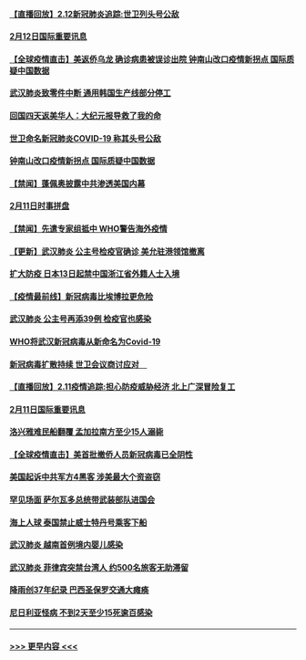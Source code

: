#### [【直播回放】2.12新冠肺炎追踪:世卫列头号公敌](../pages/prog202/a102775541.md?t=02122344) 
#### [2月12日国际重要讯息](../pages/prog202/a102775437.md?t=02122344) 
#### [【全球疫情直击】美返侨乌龙 确诊病患被误诊出院 钟南山改口疫情新拐点 国际质疑中国数据](../pages/prog202/a102775378.md?t=02122344) 
#### [武汉肺炎致零件中断 通用韩国生产线部分停工](../pages/prog202/a102775365.md?t=02122344) 
#### [回国四天返美华人：大纪元报导救了我的命](../pages/prog202/a102775342.md?t=02122344) 
#### [世卫命名新冠肺炎COVID-19 称其头号公敌](../pages/prog202/a102775196.md?t=02122344) 
#### [钟南山改口疫情新拐点 国际质疑中国数据](../pages/prog202/a102775178.md?t=02122344) 
#### [【禁闻】蓬佩奥披露中共渗透美国内幕](../pages/prog202/a102775129.md?t=02122344) 
#### [2月11日时事拼盘](../pages/prog202/a102775140.md?t=02122344) 
#### [【禁闻】先遣专家组抵中 WHO警告海外疫情](../pages/prog202/a102775112.md?t=02122344) 
#### [【更新】武汉肺炎 公主号检疫官确诊 美允驻港领馆撤离](../pages/prog202/a102770740.md?t=02122344) 
#### [扩大防疫 日本13日起禁中国浙江省外籍人士入境](../pages/prog202/a102775051.md?t=02122344) 
#### [【疫情最前线】新冠病毒比埃博拉更危险](../pages/prog202/a102775043.md?t=02122344) 
#### [武汉肺炎 公主号再添39例 检疫官也感染](../pages/prog202/a102775031.md?t=02122344) 
#### [WHO将武汉新冠病毒从新命名为Covid-19](../pages/prog202/a102774891.md?t=02122344) 
#### [新冠病毒扩散持续 世卫会议商讨应对　](../pages/prog202/a102774850.md?t=02122344) 
#### [【直播回放】2.11疫情追踪:担心防疫威胁经济 北上广深冒险复工](../pages/prog202/a102774741.md?t=02122344) 
#### [2月11日国际重要讯息](../pages/prog202/a102774621.md?t=02122344) 
#### [洛兴雅难民船翻覆 孟加拉南方至少15人溺毙](../pages/prog202/a102774586.md?t=02122344) 
#### [【全球疫情直击】美首批撤侨人员新冠病毒已全阴性](../pages/prog202/a102774523.md?t=02122344) 
#### [美国起诉中共军方4黑客 涉美最大个资盗窃](../pages/prog202/a102774508.md?t=02122344) 
#### [罕见场面  萨尔瓦多总统带武装部队进国会](../pages/prog202/a102774494.md?t=02122344) 
#### [海上人球 泰国禁止威士特丹号乘客下船](../pages/prog202/a102774384.md?t=02122344) 
#### [武汉肺炎 越南首例境内婴儿感染](../pages/prog202/a102774365.md?t=02122344) 
#### [武汉肺炎 菲律宾突禁台湾人 约500名旅客无助滞留](../pages/prog202/a102774288.md?t=02122344) 
#### [降雨创37年纪录 巴西圣保罗交通大瘫痪](../pages/prog202/a102774273.md?t=02122344) 
#### [尼日利亚怪病 不到2天至少15死逾百感染](../pages/prog202/a102774260.md?t=02122344) 

----
#### [ >>> 更早内容 <<< ](../indexes/prog202-earlier.md)
